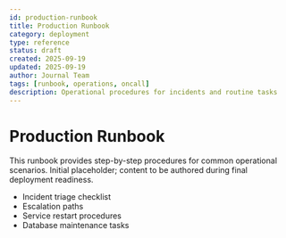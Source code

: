 ```yaml
---
id: production-runbook
title: Production Runbook
category: deployment
type: reference
status: draft
created: 2025-09-19
updated: 2025-09-19
author: Journal Team
tags: [runbook, operations, oncall]
description: Operational procedures for incidents and routine tasks
---
```


# Production Runbook

This runbook provides step-by-step procedures for common operational scenarios. Initial placeholder; content to be authored during final deployment readiness.

- Incident triage checklist
- Escalation paths
- Service restart procedures
- Database maintenance tasks

